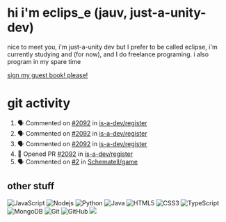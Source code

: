 # hi i'm eclips_e (jauv, just-a-unity-dev)
nice to meet you, i'm just-a-unity dev but I prefer to be called eclipse, i'm currently studying and (for now), and I do freelance programing. i also program in my spare time

[sign my guest book! please!](https://github.com/Just-a-Unity-Dev/Just-a-Unity-Dev/issues/new?&body=Sign%20my%20guest%20book%20by%20placing%20your%20name%20in%20the%20title,%20how%27d%20you%20get%20to%20this%20page%20and%20why?%20Don%27t%20forget%20you%20have%20an%20entire%20notebook%20in%20your%20hands!)


# git activity
<!--START_SECTION:activity-->
1. 🗣 Commented on [#2092](https://github.com/is-a-dev/register/issues/2092) in [is-a-dev/register](https://github.com/is-a-dev/register)
2. 🗣 Commented on [#2092](https://github.com/is-a-dev/register/issues/2092) in [is-a-dev/register](https://github.com/is-a-dev/register)
3. 🗣 Commented on [#2092](https://github.com/is-a-dev/register/issues/2092) in [is-a-dev/register](https://github.com/is-a-dev/register)
4. 💪 Opened PR [#2092](https://github.com/is-a-dev/register/pull/2092) in [is-a-dev/register](https://github.com/is-a-dev/register)
5. 🗣 Commented on [#2](https://github.com/Schematell/game/issues/2) in [Schematell/game](https://github.com/Schematell/game)
<!--END_SECTION:activity-->

## other stuff

![JavaScript](https://img.shields.io/badge/-JavaScript-black?style=flat-square&logo=javascript)
![Nodejs](https://img.shields.io/badge/-Nodejs-black?style=flat-square&logo=Node.js)
![Python](https://img.shields.io/badge/-Python-black?style=flat-square&logo=Python)
![Java](https://img.shields.io/badge/-java-E34A86?style=flat-square&logo=java)
![HTML5](https://img.shields.io/badge/-HTML5-E34F26?style=flat-square&logo=html5&logoColor=white)
![CSS3](https://img.shields.io/badge/-CSS3-1572B6?style=flat-square&logo=css3)
![TypeScript](https://img.shields.io/badge/-TypeScript-007ACC?style=flat-square&logo=typescript)
![MongoDB](https://img.shields.io/badge/-MongoDB-black?style=flat-square&logo=mongodb)
![Git](https://img.shields.io/badge/-Git-black?style=flat-square&logo=git)
![GitHub](https://img.shields.io/badge/-GitHub-181717?style=flat-square&logo=github)
![](https://github-profile-summary-cards.vercel.app/api/cards/profile-details?username=Just-a-Unity-Dev&theme=solarized_dark)
